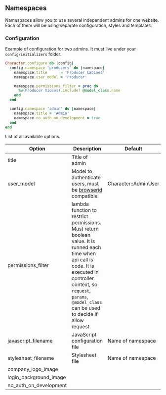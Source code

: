 ## Namespaces

Namespaces allow you to use several independent admins for one website. Each of them will be using separate configuration, styles and templates.

### Configuration

Example of configuration for two admins. It must live under your `config/initializers` folder.

```ruby
Character.configure do |config|
  config.namespace 'producers' do |namespace|
    namespace.title      = 'Producer Cabinet'
    namespace.user_model = 'Producer'

    namespace.permissions_filter = proc do
      %w(Producer Videos).include? @model_class.name
    end
  end

  config.namespace 'admin' do |namespace|
    namespace.title = 'Admin'
    namespace.no_auth_on_development = true
  end
end
```

List of all available options.

| Option                   | Description                   | Default   |
| ------------------------ | ----------------------------- | --------- |
| title                    | Title of admin                |           |
| user_model               | Model to authenticate users, must be [browserid](https://github.com/mvxcvi/browserid-rails) compatible | Character::AdminUser |
| permissions_filter       | lambda function to restrict permissions. Must return boolean value. It is runned each time when api call is code. It is executed in controller context, so `request`, `params`, `@model_class` can be used to decide if allow request. | |
| javascript_filename      | JavaScript configuration file | Name of namespace |
| stylesheet_filename      | Stylesheet file               | Name of namespace |
| company_logo_image       |                               |           |
| login_background_image   |                               |           |
| no_auth_on_development   |                               |           |

